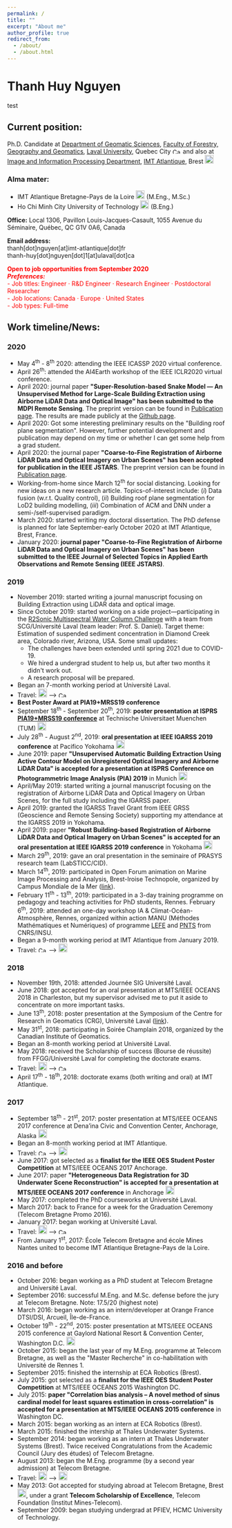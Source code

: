 ```yaml
---
permalink: /
title: ""
excerpt: "About me"
author_profile: true
redirect_from: 
  - /about/
  - /about.html
---
```


# Thanh Huy Nguyen

test

## Current position: 
Ph.D. Candidate at [Department of Geomatic Sciences](https://www.scg.ulaval.ca/), [Faculty of Forestry, Geography and Geomatics](http://www2.ulaval.ca/en/academics/faculties-departments-and-schools/forestry-geography-and-geomatics.html), [Laval University](http://www2.ulaval.ca/en.html), Quebec City <img alt="Ca" height="12" src="https://upload.wikimedia.org/wikipedia/commons/thumb/d/d9/Flag_of_Canada_%28Pantone%29.svg/langfr-225px-Flag_of_Canada_%28Pantone%29.svg.png" style="background-color:transparent" width="20"> and also at [Image and Information Processing Department](https://www.imt-atlantique.fr/fr/l-ecole/departements-d-enseignement-recherche/image-et-traitement-de-l-information), [IMT Atlantique](http://www.imt-atlantique.fr/), Brest <img alt="Fr" src="https://upload.wikimedia.org/wikipedia/commons/thumb/c/c3/Flag_of_France.svg/langfr-225px-Flag_of_France.svg.png" style="background-color:transparent" width="20">

### **Alma mater:**
- IMT Atlantique Bretagne-Pays de la Loire <img alt="Fr" src="https://upload.wikimedia.org/wikipedia/commons/thumb/c/c3/Flag_of_France.svg/langfr-225px-Flag_of_France.svg.png" style="background-color:transparent" width="20"> (M.Eng., M.Sc.)
- Ho Chi Minh City University of Technology <img alt="Vn" src="https://upload.wikimedia.org/wikipedia/commons/2/21/Flag_of_Vietnam.svg" width="20"> (B.Eng.)

**Office:** Local 1306, Pavillon Louis-Jacques-Casault, 1055 Avenue du Séminaire, Québec, QC G1V 0A6, Canada

**Email address:**<br>
thanh[dot]nguyen[at]imt-atlantique[dot]fr <br>
thanh-huy[dot]nguyen[dot]1[at]ulaval[dot]ca

<p style="color:red"><b>Open to job opportunities from September 2020<br>
<i>Preferences:</i></b><br>
- Job titles: Engineer · R&D Engineer · Research Engineer · Postdoctoral Researcher<br>
- Job locations: Canada · Europe · United States<br>
- Job types: Full-time<br>
</p>

## **Work timeline/News:**
### 2020
- May 4<sup>th</sup> - 8<sup>th</sup> 2020: attending the IEEE ICASSP 2020 virtual conference.
- April 26<sup>th</sup>: attended the AI4Earth workshop of the IEEE ICLR2020 virtual conference.
- April 2020: journal paper **"Super-Resolution-based Snake Model — An Unsupervised Method for Large-Scale Building Extraction using Airborne LiDAR Data and Optical Image" has been submitted to the MDPI Remote Sensing**. The preprint version can be found in [Publication page](https://thnguyen-grs.github.io/publications/). The results are made publicly at the [Github page](https://github.com/nthuy190991/SRSM_QuebecCity_building_extraction).
- April 2020: Got some interesting preliminary results on the "Building roof plane segmentation". However, further potential development and publication may depend on my time or whether I can get some help from a grad student.
- April 2020: the journal paper **"Coarse-to-Fine Registration of Airborne LiDAR Data and Optical Imagery on Urban Scenes" has been accepted for publication in the IEEE JSTARS**. The preprint version can be found in [Publication page](https://thnguyen-grs.github.io/publications/).
- Working-from-home since March 12<sup>th</sup> for social distancing. Looking for new ideas on a new research article. Topics-of-interest include: (*i*) Data fusion (w.r.t. Quality control), (*ii*) Building roof plane segmentation for LoD2 building modelling, (*iii*) Combination of ACM and DNN under a semi-/self-supervised paradigm.
- March 2020: started writing my doctoral dissertation. The PhD defense is planned for late September-early October 2020 at IMT Atlantique, Brest, France.
- January 2020: **journal paper "Coarse-to-Fine Registration of Airborne LiDAR Data and Optical Imagery on Urban Scenes" has been submitted to the IEEE Journal of Selected Topics in Applied Earth Observations and Remote Sensing (IEEE JSTARS)**.

### 2019
- November 2019: started writing a journal manuscript focusing on Building Extraction using LiDAR data and optical image.
- Since October 2019: started working on a side project—participating in the [R2Sonic Multispectral Water Column Challenge](https://www.r2sonic.com/) with a team from SCG/Université Laval (team leader: Prof. S. Daniel). Target theme: Estimation of suspended sediment concentration in Diamond Creek area, Colorado river, Arizona, USA. Some small updates:
  - The challenges have been extended until spring 2021 due to COVID-19. 
  - We hired a undergrad student to help us, but after two months it didn't work out. 
  - A research proposal will be prepared.
- Began an 7-month working period at Université Laval.
- Travel: <img alt="Fr" src="https://upload.wikimedia.org/wikipedia/commons/thumb/c/c3/Flag_of_France.svg/langfr-225px-Flag_of_France.svg.png" style="background-color:transparent" width="20"> ⟶ <img alt="Ca" height="12" src="https://upload.wikimedia.org/wikipedia/commons/thumb/d/d9/Flag_of_Canada_%28Pantone%29.svg/langfr-225px-Flag_of_Canada_%28Pantone%29.svg.png" style="background-color:transparent" width="20">
- **Best Poster Award at PIA19+MRSS19 conference**
- September 18<sup>th</sup> - September 20<sup>th</sup>, 2019: **poster presentation at ISPRS [PIA19+MRSS19 conference](http://www.pf.bgu.tum.de/isprs/pia19/index.html)** at Technische Universitaet Muenchen (TUM) <img alt="De" src="https://upload.wikimedia.org/wikipedia/en/thumb/b/ba/Flag_of_Germany.svg/383px-Flag_of_Germany.svg.png" style="background-color:transparent" width="20">
- July 28<sup>th</sup> - August 2<sup>nd</sup>, 2019: **oral presentation at IEEE IGARSS 2019 conference** at Pacifico Yokohama <img alt="Jp" src="https://upload.wikimedia.org/wikipedia/en/9/9e/Flag_of_Japan.svg" width="20">
- June 2019: paper **"Unsupervised Automatic Building Extraction Using Active Contour Model on Unregistered Optical Imagery and Airborne LiDAR Data" is accepted for a presentation at ISPRS Conference on Photogrammetric Image Analysis (PIA) 2019** in Munich <img alt="De" src="https://upload.wikimedia.org/wikipedia/en/thumb/b/ba/Flag_of_Germany.svg/383px-Flag_of_Germany.svg.png" style="background-color:transparent" width="20">
- April/May 2019: started writing a journal manuscript focusing on the registration of Airborne LiDAR Data and Optical Imagery on Urban Scenes, for the full study including the IGARSS paper.
- April 2019: granted the IGARSS Travel Grant from IEEE GRSS (Geoscience and Remote Sensing Society) supporting my attendance at the IGARSS 2019 in Yokohama.
- April 2019: paper **"Robust Building-based Registration of Airborne LiDAR Data and Optical Imagery on Urban Scenes" is accepted for an oral presentation at IEEE IGARSS 2019 conference** in Yokohama <img alt="Jp" src="https://upload.wikimedia.org/wikipedia/en/9/9e/Flag_of_Japan.svg" width="20">
- March 29<sup>th</sup>, 2019: gave an oral presentation in the seminaire of PRASYS research team (LabSTICC/CID).
- March 14<sup>th</sup>, 2019: participated in Open Forum animation on Marine Image Processing and Analysis, Brest-Iroise Technopole, organized by Campus Mondiale de la Mer ([link](https://www.campus-mondial-de-la-mer.fr/Agenda-Rencontres-collaboratives-pour-le-traitement-et-l%E2%80%99analyse-des-images-marines-2608-3291-0-0.html)).
- February 11<sup>th</sup> - 13<sup>th</sup>, 2019: participated in a 3-day training programme on pedagogy and teaching activities for PhD students, Rennes.
February 6<sup>th</sup>, 2019: attended an one-day workshop IA & Climat-Océan-Atmosphère, Rennes, organized within action MANU (Méthodes Mathématiques et Numériques) of programme [LEFE](http://www.insu.cnrs.fr/lefe) and [PNTS](http://www.insu.cnrs.fr/pnts) from CNRS/INSU.
- Began a 9-month working period at IMT Atlantique from January 2019.
- Travel: <img alt="Ca" height="12" src="https://upload.wikimedia.org/wikipedia/commons/thumb/d/d9/Flag_of_Canada_%28Pantone%29.svg/langfr-225px-Flag_of_Canada_%28Pantone%29.svg.png" style="background-color:transparent" width="20"> ⟶ <img alt="Fr" src="https://upload.wikimedia.org/wikipedia/commons/thumb/c/c3/Flag_of_France.svg/langfr-225px-Flag_of_France.svg.png" style="background-color:transparent" width="20">

### 2018
- November 19th, 2018: attended Journée SIG Université Laval.
- June 2018: got accepted for an oral presentation at MTS/IEEE OCEANS 2018 in Charleston, but my supervisor advised me to put it aside to concentrate on more important tasks.
- June 13<sup>th</sup>, 2018: poster presentation at the Symposium of the Centre for Research in Geomatics (CRG), Université Laval ([link](https://mailchi.mp/e248aa287fb4/invitation-colloque-du-crg-1395401?e=b83d61b42e)).
- May 31<sup>st</sup>, 2018: participating in Soirée Champlain 2018, organized by the Canadian Institute of Geomatics.
- Began an 8-month working period at Université Laval.
- May 2018: received the Scholarship of success (Bourse de réussite) from FFGG/Université Laval for completing the doctorate exams.
- Travel: <img alt="Fr" src="https://upload.wikimedia.org/wikipedia/commons/thumb/c/c3/Flag_of_France.svg/langfr-225px-Flag_of_France.svg.png" style="background-color:transparent" width="20"> ⟶ <img alt="Ca" height="12" src="https://upload.wikimedia.org/wikipedia/commons/thumb/d/d9/Flag_of_Canada_%28Pantone%29.svg/langfr-225px-Flag_of_Canada_%28Pantone%29.svg.png" style="background-color:transparent" width="20">
- April 17<sup>th</sup> - 18<sup>th</sup>, 2018: doctorate exams (both writing and oral) at IMT Atlantique.

### 2017
- September 18<sup>th</sup> - 21<sup>st</sup>, 2017: poster presentation at MTS/IEEE OCEANS 2017 conference at Dena’ina Civic and Convention Center, Anchorage, Alaska <img alt="US" src="https://upload.wikimedia.org/wikipedia/en/thumb/a/a4/Flag_of_the_United_States.svg/1280px-Flag_of_the_United_States.svg.png" width="20">
- Began an 8-month working period at IMT Atlantique.
- Travel: <img alt="Ca" height="12" src="https://upload.wikimedia.org/wikipedia/commons/thumb/d/d9/Flag_of_Canada_%28Pantone%29.svg/langfr-225px-Flag_of_Canada_%28Pantone%29.svg.png" style="background-color:transparent" width="20"> ⟶ <img alt="Fr" src="https://upload.wikimedia.org/wikipedia/commons/thumb/c/c3/Flag_of_France.svg/langfr-225px-Flag_of_France.svg.png" style="background-color:transparent" width="20">
- June 2017: got selected as a **finalist for the IEEE OES Student Poster Competition** at MTS/IEEE OCEANS 2017 Anchorage.
- June 2017: paper **"Heterogeneous Data Registration for 3D Underwater Scene Reconstruction" is accepted for a presentation at MTS/IEEE OCEANS 2017 conference** in Anchorage  <img alt="US" src="https://upload.wikimedia.org/wikipedia/en/thumb/a/a4/Flag_of_the_United_States.svg/1280px-Flag_of_the_United_States.svg.png" width="20">
- May 2017: completed the PhD courseworks at Université Laval.
- March 2017: back to France for a week for the Graduation Ceremony (Telecom Bretagne Promo 2016).
- January 2017: began working at Université Laval.
- Travel: <img alt="Fr" src="https://upload.wikimedia.org/wikipedia/commons/thumb/c/c3/Flag_of_France.svg/langfr-225px-Flag_of_France.svg.png" style="background-color:transparent" width="20"> ⟶ <img alt="Ca" height="12" src="https://upload.wikimedia.org/wikipedia/commons/thumb/d/d9/Flag_of_Canada_%28Pantone%29.svg/langfr-225px-Flag_of_Canada_%28Pantone%29.svg.png" style="background-color:transparent" width="20">
- From January 1<sup>st</sup>, 2017: École Telecom Bretagne and école Mines Nantes united to become IMT Atlantique Bretagne-Pays de la Loire.

### 2016 and before
- October 2016: began working as a PhD student at Telecom Bretagne and Université Laval.
- September 2016: successful M.Eng. and M.Sc. defense before the jury at Telecom Bretagne. Note: 17.5/20 (highest note)
- March 2016: began working as an intern/developer at Orange France DTSI/DSI, Arcueil, Île-de-France.
- October 19<sup>th</sup> - 22<sup>nd</sup>, 2015: poster presentation at MTS/IEEE OCEANS 2015 conference at Gaylord National Resort & Convention Center, Washington D.C. <img alt="US" src="https://upload.wikimedia.org/wikipedia/en/thumb/a/a4/Flag_of_the_United_States.svg/1280px-Flag_of_the_United_States.svg.png" width="20">
- October 2015: began the last year of my M.Eng. programme at Telecom Bretagne, as well as the "Master Recherche" in co-habilitation with Université de Rennes 1.
- September 2015: finished the internship at ECA Robotics (Brest).
- July 2015: got selected as a **finalist for the IEEE OES Student Poster Competition** at MTS/IEEE OCEANS 2015 Washington DC.
- July 2015: **paper "Correlation bias analysis – A novel method of sinus cardinal model for least squares estimation in cross-correlation" is accepted for a presentation at MTS/IEEE OCEANS 2015 conference** in Washington DC.
- March 2015: began working as an intern at ECA Robotics (Brest).
- March 2015: finished the intership at Thales Underwater Systems.
- September 2014: began working as an intern at Thales Underwater Systems (Brest).
Twice received Congratulations from the Academic Council (Jury des études) of Telecom Bretagne.
- August 2013: began the M.Eng. programme (by a second year admission) at Telecom Bretagne.
- Travel: <img alt="Vn" src="https://upload.wikimedia.org/wikipedia/commons/2/21/Flag_of_Vietnam.svg" width="20"> ⟶ <img alt="Fr" src="https://upload.wikimedia.org/wikipedia/commons/thumb/c/c3/Flag_of_France.svg/langfr-225px-Flag_of_France.svg.png" style="background-color:transparent" width="20">
- May 2013: Got accepted for studying abroad at Telecom Bretagne, Brest <img alt="Fr" src="https://upload.wikimedia.org/wikipedia/commons/thumb/c/c3/Flag_of_France.svg/langfr-225px-Flag_of_France.svg.png" style="background-color:transparent" width="20">, under a grant **Telecom Scholarship of Excellence**, Telecom Foundation (Institut Mines-Telecom).
- September 2009: began studying undergrad at PFIEV, HCMC University of Technology.

